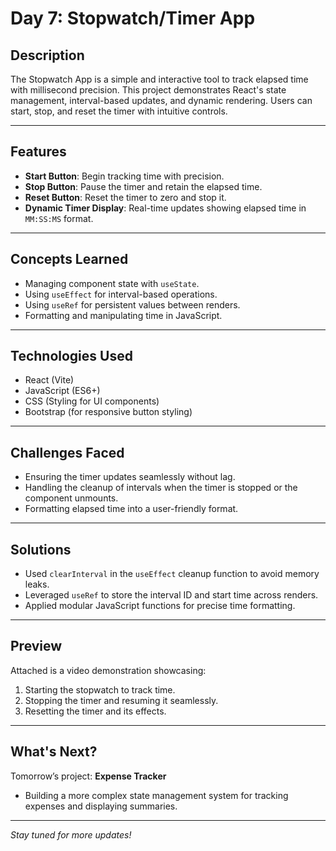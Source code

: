 # Day 7: Stopwatch/Timer App

## Description
The Stopwatch App is a simple and interactive tool to track elapsed time with millisecond precision. This project demonstrates React's state management, interval-based updates, and dynamic rendering. Users can start, stop, and reset the timer with intuitive controls.

---

## Features
- **Start Button**: Begin tracking time with precision.
- **Stop Button**: Pause the timer and retain the elapsed time.
- **Reset Button**: Reset the timer to zero and stop it.
- **Dynamic Timer Display**: Real-time updates showing elapsed time in `MM:SS:MS` format.

---

## Concepts Learned
- Managing component state with `useState`.
- Using `useEffect` for interval-based operations.
- Using `useRef` for persistent values between renders.
- Formatting and manipulating time in JavaScript.

---

## Technologies Used
- React (Vite)
- JavaScript (ES6+)
- CSS (Styling for UI components)
- Bootstrap (for responsive button styling)

---

## Challenges Faced
- Ensuring the timer updates seamlessly without lag.
- Handling the cleanup of intervals when the timer is stopped or the component unmounts.
- Formatting elapsed time into a user-friendly format.

---

## Solutions
- Used `clearInterval` in the `useEffect` cleanup function to avoid memory leaks.
- Leveraged `useRef` to store the interval ID and start time across renders.
- Applied modular JavaScript functions for precise time formatting.

---

## Preview
Attached is a video demonstration showcasing:
1. Starting the stopwatch to track time.
2. Stopping the timer and resuming it seamlessly.
3. Resetting the timer and its effects.

---

## What's Next?
Tomorrow’s project: **Expense Tracker**
- Building a more complex state management system for tracking expenses and displaying summaries.

---

*Stay tuned for more updates!*
```

